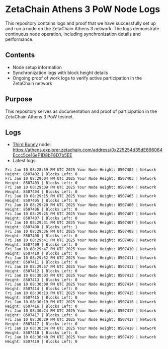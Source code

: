 # ZetaChain Athens 3 PoW Node Logs
This repository contains logs and proof that we have successfully set up and run a node on the ZetaChain Athens 3 network. The logs demonstrate continuous node operation, including synchronization details and performance.

## Contents
- Node setup information
- Synchronization logs with block height details
- Ongoing proof of work logs to verify active participation in the ZetaChain network

## Purpose
This repository serves as documentation and proof of participation in the ZetaChain Athens 3 PoW testnet.

## Logs

- [Third Bunny](https://thirdbunny.xyz/) node: https://athens.explorer.zetachain.com/address/0x225254d35dE666064Eccc5ce16eF1D8bF8D7b5EE
- Latest logs:
```
Fri Jan 10 08:28:59 PM UTC 2025 Your Node Height: 8507402 | Network Height: 8507402 | Blocks Left: 0
Fri Jan 10 08:29:04 PM UTC 2025 Your Node Height: 8507403 | Network Height: 8507403 | Blocks Left: 0
Fri Jan 10 08:29:09 PM UTC 2025 Your Node Height: 8507404 | Network Height: 8507404 | Blocks Left: 0
Fri Jan 10 08:29:15 PM UTC 2025 Your Node Height: 8507405 | Network Height: 8507405 | Blocks Left: 0
Fri Jan 10 08:29:20 PM UTC 2025 Your Node Height: 8507406 | Network Height: 8507406 | Blocks Left: 0
Fri Jan 10 08:29:25 PM UTC 2025 Your Node Height: 8507407 | Network Height: 8507407 | Blocks Left: 0
Fri Jan 10 08:29:31 PM UTC 2025 Your Node Height: 8507407 | Network Height: 8507408 | Blocks Left: 1
Fri Jan 10 08:29:36 PM UTC 2025 Your Node Height: 8507408 | Network Height: 8507408 | Blocks Left: 0
Fri Jan 10 08:29:41 PM UTC 2025 Your Node Height: 8507409 | Network Height: 8507409 | Blocks Left: 0
Fri Jan 10 08:29:47 PM UTC 2025 Your Node Height: 8507410 | Network Height: 8507410 | Blocks Left: 0
Fri Jan 10 08:29:52 PM UTC 2025 Your Node Height: 8507411 | Network Height: 8507411 | Blocks Left: 0
Fri Jan 10 08:29:57 PM UTC 2025 Your Node Height: 8507412 | Network Height: 8507412 | Blocks Left: 0
Fri Jan 10 08:30:03 PM UTC 2025 Your Node Height: 8507413 | Network Height: 8507413 | Blocks Left: 0
Fri Jan 10 08:30:08 PM UTC 2025 Your Node Height: 8507414 | Network Height: 8507414 | Blocks Left: 0
Fri Jan 10 08:30:13 PM UTC 2025 Your Node Height: 8507415 | Network Height: 8507415 | Blocks Left: 0
Fri Jan 10 08:30:19 PM UTC 2025 Your Node Height: 8507416 | Network Height: 8507416 | Blocks Left: 0
Fri Jan 10 08:30:24 PM UTC 2025 Your Node Height: 8507417 | Network Height: 8507417 | Blocks Left: 0
Fri Jan 10 08:30:29 PM UTC 2025 Your Node Height: 8507417 | Network Height: 8507417 | Blocks Left: 0
Fri Jan 10 08:30:34 PM UTC 2025 Your Node Height: 8507418 | Network Height: 8507418 | Blocks Left: 0
Fri Jan 10 08:30:40 PM UTC 2025 Your Node Height: 8507419 | Network Height: 8507419 | Blocks Left: 0
```
